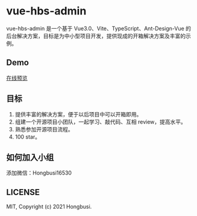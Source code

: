 # vue-hbs-admin

vue-hbs-admin 是一个基于 Vue3.0、Vite、TypeScript、Ant-Design-Vue 的后台解决方案，目标是为中小型项目开发，提供现成的开箱解决方案及丰富的示例。

## Demo

[在线预览](https://hongbusi.github.io/vue-hbs-admin)

## 目标

1. 提供丰富的解决方案，便于以后项目中可以开箱即用。
3. 组建一个开源项目小团队，一起学习、敲代码、互相 review，提高水平。
4. 熟悉参加开源项目流程。
5. 100 star。

## 如何加入小组

添加微信：Hongbusi16530

## LICENSE

MIT, Copyright (c) 2021 Hongbusi.
